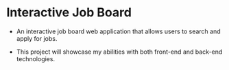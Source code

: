 # Interactive Job Board


- An interactive job board web application that allows users to search and apply for jobs. 

- This project will showcase my abilities with  both front-end and back-end technologies.
